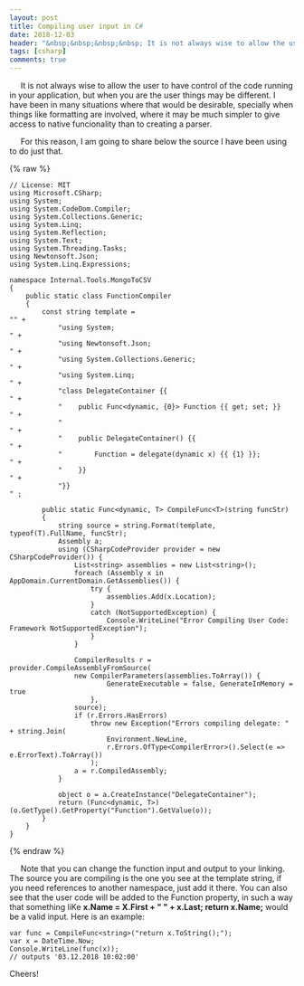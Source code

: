```yaml
---
layout: post
title: Compiling user input in C#
date: 2018-12-03
header: "&nbsp;&nbsp;&nbsp;&nbsp; It is not always wise to allow the user to have control of the code running in your application, but when you are the user things may be different. I have been in many situations where that would be desirable, specially when things like formatting are involved, where it may be much simpler to give access to native funcionality than to creating a parser. "
tags: [csharp]
comments: true
---
```


&nbsp;&nbsp;&nbsp;&nbsp; It is not always wise to allow the user to have control of the code running in your application, but when you are the user things may be different. I have been in many situations where that would be desirable, specially when things like formatting are involved, where it may be much simpler to give access to native funcionality than to creating a parser. 

&nbsp;&nbsp;&nbsp;&nbsp; For this reason, I am going to share below the source I have been using to do just that.

{% raw %}
```
// License: MIT
using Microsoft.CSharp;
using System;
using System.CodeDom.Compiler;
using System.Collections.Generic;
using System.Linq;
using System.Reflection;
using System.Text;
using System.Threading.Tasks;
using Newtonsoft.Json;
using System.Linq.Expressions;

namespace Internal.Tools.MongoToCSV
{
    public static class FunctionCompiler
    {
        const string template =                                                           "" +
            "using System;                                                                 " +
            "using Newtonsoft.Json;                                                        " +
            "using System.Collections.Generic;                                             " +
            "using System.Linq;                                                            " +
            "class DelegateContainer {{                                                    " +
            "    public Func<dynamic, {0}> Function {{ get; set; }}                        " +
            "                                                                              " +
            "    public DelegateContainer() {{                                             " +
            "        Function = delegate(dynamic x) {{ {1} }};                             " +
            "    }}                                                                        " +
            "}}                                                                            " ;

        public static Func<dynamic, T> CompileFunc<T>(string funcStr)
        {
            string source = string.Format(template, typeof(T).FullName, funcStr);
            Assembly a;
            using (CSharpCodeProvider provider = new CSharpCodeProvider()) {
                List<string> assemblies = new List<string>();
                foreach (Assembly x in AppDomain.CurrentDomain.GetAssemblies()) {
                    try {
                        assemblies.Add(x.Location);
                    }
                    catch (NotSupportedException) { 
                        Console.WriteLine("Error Compiling User Code: Framework NotSupportedException"); 
                    }
                }

                CompilerResults r = provider.CompileAssemblyFromSource(
                new CompilerParameters(assemblies.ToArray()) { 
                        GenerateExecutable = false, GenerateInMemory = true 
                    }, 
                source);
                if (r.Errors.HasErrors)
                    throw new Exception("Errors compiling delegate: " + string.Join(
                        Environment.NewLine, 
                        r.Errors.OfType<CompilerError>().Select(e => e.ErrorText).ToArray())
                    );
                a = r.CompiledAssembly;
            }
            
            object o = a.CreateInstance("DelegateContainer");
            return (Func<dynamic, T>)(o.GetType().GetProperty("Function").GetValue(o));
        }         
    }
}
```
{% endraw %}

&nbsp;&nbsp;&nbsp;&nbsp; Note that you can change the function input and output to your linking. The source you are compiling is the one you see at the template string, if you need references to another namespace, just add it there. You can also see that the user code will be added to the Function property, in such a way that something liKe **x.Name = X.First + " " + x.Last; return x.Name;** would be a valid input.  Here is an example:

```
var func = CompileFunc<string>("return x.ToString();");
var x = DateTime.Now;
Console.WriteLine(func(x));
// outputs '03.12.2018 10:02:00'
```

Cheers!
